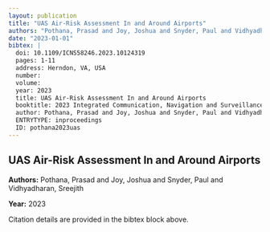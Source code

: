 ```yaml
---
layout: publication
title: "UAS Air-Risk Assessment In and Around Airports"
authors: "Pothana, Prasad and Joy, Joshua and Snyder, Paul and Vidhyadharan, Sreejith"
date: "2023-01-01"
bibtex: |
  doi: 10.1109/ICNS58246.2023.10124319
  pages: 1-11
  address: Herndon, VA, USA
  number: 
  volume: 
  year: 2023
  title: UAS Air-Risk Assessment In and Around Airports
  booktitle: 2023 Integrated Communication, Navigation and Surveillance Conference (ICNS)
  author: Pothana, Prasad and Joy, Joshua and Snyder, Paul and Vidhyadharan, Sreejith
  ENTRYTYPE: inproceedings
  ID: pothana2023uas
---
```


## UAS Air-Risk Assessment In and Around Airports

**Authors:** Pothana, Prasad and Joy, Joshua and Snyder, Paul and Vidhyadharan, Sreejith

**Year:** 2023

Citation details are provided in the bibtex block above.
